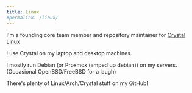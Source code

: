 ```yaml
---
title: Linux
#permalink: /linux/
---
```


I'm a founding core team member and repository maintainer for [Crystal Linux](https://getcryst.al)

I use Crystal on my laptop and desktop machines.

I mostly run Debian (or Proxmox (amped up debian)) on my servers. (Occasional OpenBSD/FreeBSD for a laugh)

There's plenty of Linux/Arch/Crystal stuff on my GitHub!
